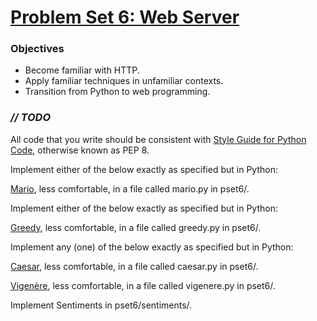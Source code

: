 # [Problem Set 6: Web Server](http://docs.cs50.net/2016/fall/psets/6/pset6.html)

### Objectives
- Become familiar with HTTP.
- Apply familiar techniques in unfamiliar contexts.
- Transition from Python to web programming.

### *// TODO*
All code that you write should be consistent with [Style Guide for Python Code](https://www.python.org/dev/peps/pep-0008/), otherwise known as PEP 8.

Implement either of the below exactly as specified but in Python:

[Mario](https://www.python.org/dev/peps/pep-0008/), less comfortable, in a file called mario.py in pset6/.

Implement either of the below exactly as specified but in Python:

[Greedy](http://docs.cs50.net/problems/greedy/greedy.html), less comfortable, in a file called greedy.py in pset6/.

Implement any (one) of the below exactly as specified but in Python:

[Caesar](http://docs.cs50.net/problems/caesar/caesar.html), less comfortable, in a file called caesar.py in pset6/.

[Vigenère](http://docs.cs50.net/problems/vigenere/vigenere.html), less comfortable, in a file called vigenere.py in pset6/.

Implement Sentiments in pset6/sentiments/.

